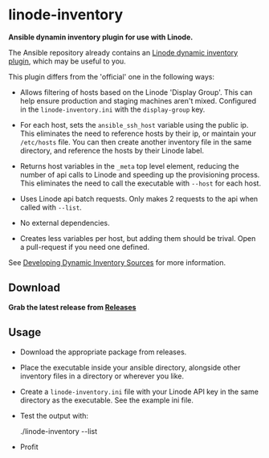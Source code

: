 linode-inventory
================

**Ansible dynamin inventory plugin for use with Linode.**

The Ansible repository already contains an [Linode dynamic inventory plugin](https://github.com/ansible/ansible/tree/devel/plugins/inventory), which may be useful to you.

This plugin differs from the 'official' one in the following ways:

 * Allows filtering of hosts based on the Linode 'Display Group'. This can help ensure production and staging machines aren't mixed. Configured in the `linode-inventory.ini` with the `display-group` key.
 
 * For each host, sets the `ansible_ssh_host` variable using the public ip. This eliminates the need to reference hosts by their ip, or maintain your `/etc/hosts` file. You can then create another inventory file in the same directory, and reference the hosts by their Linode label.
 
 * Returns host variables in the `_meta` top level element, reducing the number of api calls to Linode and speeding up the provisioning process. This eliminates the need to call the executable with `--host` for each host.
 
 * Uses Linode api batch requests. Only makes 2 requests to the api when called with `--list`.
 
 * No external dependencies.
 
 * Creates less variables per host, but adding them should be trival. Open a pull-request if you need one defined. 

See [Developing Dynamic Inventory Sources](http://docs.ansible.com/developing_inventory.html) for more information.

## Download

**Grab the latest release from [Releases](https://github.com/awilliams/linode-inventory/releases)**

## Usage

 * Download the appropriate package from releases.
 
 * Place the executable inside your ansible directory, alongside other inventory files in a directory or wherever you like.

 * Create a `linode-inventory.ini` file with your Linode API key in the same directory as the executable. See the example ini file.

 * Test the output with:
 
    ./linode-inventory --list

 * Profit